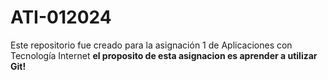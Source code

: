 # ATI-012024
Este repositorio fue creado para la asignación 1 de Aplicaciones con Tecnología Internet
**el proposito de esta asignacion es aprender a utilizar Git!**
